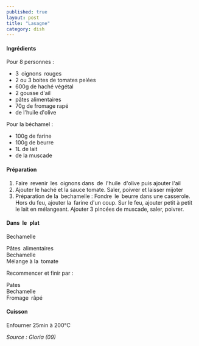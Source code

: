 ```yaml
---
published: true
layout: post
title: "Lasagne"
category: dish
---
```


#### Ingrédients
Pour 8 personnes :
- 3 oignons rouges
- 2 ou 3 boites de tomates pelées
- 600g de haché végétal
- 2 gousse d'ail
- pâtes alimentaires
- 70g de fromage rapé
- de l'huile d'olive

Pour la béchamel :
- 100g de farine
- 100g de beurre
- 1L de lait
- de la muscade


#### Préparation
1. Faire revenir les oignons dans de l'huile d'olive puis ajouter l'ail 
2. Ajouter le haché et la sauce tomate. Saler, poivrer et laisser mijoter
3. Préparation de la bechamelle : Fondre le beurre dans une casserole. Hors du feu, ajouter la farine d'un coup. Sur le feu, ajouter petit à petit le lait en mélangeant. Ajouter 3 pincées de muscade, saler, poivrer.
    
#### Dans le plat
Bechamelle  

Pâtes alimentaires  
Bechamelle  
Mélange à la tomate  

Recommencer et finir par :

Pates  
Bechamelle  
Fromage râpé

#### Cuisson
Enfourner 25min à 200°C

*Source : Gloria (09)*
